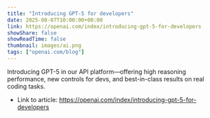 ```yaml
---
title: "Introducing GPT-5 for developers"
date: 2025-08-07T10:00:00+00:00
link: https://openai.com/index/introducing-gpt-5-for-developers
showShare: false
showReadTime: false
thumbnail: images/ai.png
tags: ["openai.com/blog"]
---
```

Introducing GPT-5 in our API platform—offering high reasoning performance, new controls for devs, and best-in-class results on real coding tasks.

- Link to article: https://openai.com/index/introducing-gpt-5-for-developers